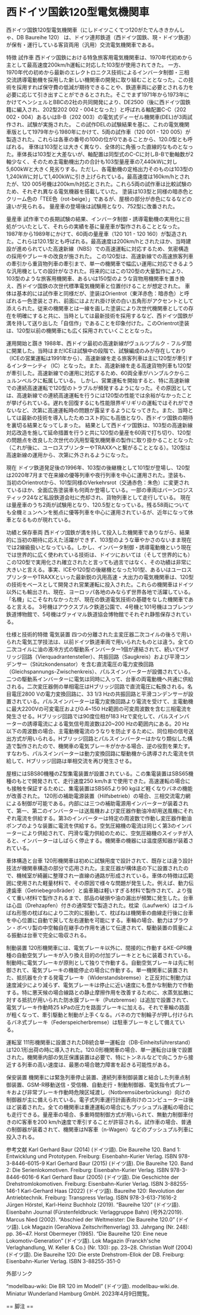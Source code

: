 # 西ドイツ国鉄120型電気機関車

西ドイツ国鉄120型電気機関車（にしドイツこくてつ120がたでんききかんしゃ、DB Baureihe 120） は、ドイツ連邦鉄道（西ドイツ国鉄、現・ドイツ鉄道）が保有・運行している客貨両用（汎用）交流電気機関車である。

特徴
試作車
西ドイツ国鉄における特急旅客用電気機関車は、1970年代初めから主として最高速度200km/h運転に対応した103型が使用されてきた。
一方、1970年代の初めから最新のエレクトロニクス技術によるインバータ制御・三相交流誘導電動機を採用した新しい機関車の開発に取り組むこととなった。この技術を採用すれば保守費の低減が期待できることや、鉄道車両に必要とされる力を必要に応じて引き出すことができるとされた。そこでまず1971年から1973年にかけてヘンシェルとBBCの2社の共同開発により、DE2500（後に西ドイツ国鉄籍に編入され、202型202 002 - 004となった）と呼ばれる軸配置C-C（202 002・004）あるいはB-B（202 003）の電気式ディーゼル機関車(DEL)が3両試作され、試験が実施された。
この試作DELの試験結果を基に、これの電気機関車版として1979年から1980年にかけて、5両の試作車（120 001 - 120 005）が製造された。これらは各車の番号の100の位が0であることから、120.0型とも呼ばれる。
車体は103型とは大きく異なり、全体的に角張った直線的なものとなった。車体長は103型と大差ないが、軸配置は同型式のC-Cに対しB-Bで動軸数が2軸少なく、そのため主電動機出力の合計も103型量産車の7,440kWに対し5,600kWと大きく見劣りする。ただし、各電動機の定格出力そのものは103型の1,240kWに対して1,400kWに引き上げられている。最高速度は160km/hとされたが、120 005号機は200km/h対応とされた。これら5両の試作車は比較試験のため、それぞれ異なる電気機器を搭載していた。
塗装は103型と同様の暗赤色とクリーム色の「TEE色（rot-beige）」であるが、屋根の部分が赤色になるなどの違いが見られる。
量産車の登場後は試験用となり、752型に改番された。

量産車
試作車での長期試験の結果、インバータ制御・誘導電動機の実用化に目処がついたとして、それらの実績を基に量産車が製作されることとなった。
1987年から1989年にかけて、60両の量産車（120 101 - 120 160）が製造された。これらは120.1型とも呼ばれる。最高速度は200km/hとされたほか、当時建設が進められていた高速新線（NBS）での高速運転に対応するため、気密構造の採用やブレーキの改良が施された。
この120型は、高速新線での高速旅客列車の牽引から重貨物列車の牽引まで、単一の機関車で幅広い運用に対応できるような汎用機としての設計がなされた。将来的にはこの120型の大量製作により、103型のような旅客用機関車、あるいは150型のような貨物用機関車を置き換え、西ドイツ国鉄の次世代標準電気機関車と位置付けることが想定された。
車体は基本的には試作車と同様だが、塗装はOrientrot（東洋赤色：暗赤色）と呼ばれる一色塗装とされ、前面にはよだれ掛け状の白い五角形がアクセントとして添えられた。従来の機関車とは一線を画した塗装により次世代機関車としての存在を明確にすると共に、当時としては最新技術を採用するなど、西ドイツ国鉄が満を持して送り出した「自信作」であることを印象付けた。このOrientrot塗装は、120型以前の機関車にも広く採用されていくこととなった。

運用開始と躓き
1988年、西ドイツ最初の高速新線がヴュルツブルク - フルダ間に開業した。当時はまだICEは試験中の段階で、試験編成のみが存在しており（ICEの営業運転は1991年から）、高速新線を走る旅客列車は主に120型が牽引するインターシティ（IC）となった。また、高速新線を走る高速貨物列車も120型が牽引した。高速新線での運用に対応するため、60両全車がハンブルクからニュルンベルクに転属している。
しかし、営業運転を開始すると、特に高速新線での連続高速運転で120型のトラブルが頻発するようになった。その原因としては、高速新線での連続高速運転を行うには120型の性能では余裕がなかったことが挙げられている。遅れを回復するにも性能限界ギリギリの運転ではそれができないなど、次第に高速運転時の問題が露呈するようになってきた。また、当時としては最新の技術を導入したためコスト的にも高価となり、西ドイツ国鉄の期待を裏切る結果となってしまった。
結果として西ドイツ国鉄は、103型の高速新線対応改造を施して延命措置を行うと共に120型の量産を60両で打ち切り、120型の問題点を改良した次世代の汎用型電気機関車の製作に取り掛かることとなった（これが後に、ユーロスプリンターやTRAXXへと繋がることとなる）。120型は高速新線の運用から、次第に外されるようになった。

現在
ドイツ鉄道発足後の1996年、103型の後継機として101型が登場し、120型は2020年7月まで在来線の優等列車や夜行列車を中心に運用された。塗装も、当初のOrientrotから、101型同様のVerkehrsrot（交通赤色：朱色）に変更されているほか、全面広告塗装車も何両か登場している。一部の車両はバーンロジスティック24など私設鉄道会社に売却され、貨物列車として走行している。
現在は量産車のうち2両が試験用となり、120.5型となっている。残る58両についても全機ミュンヘンを拠点に優等列車を中心に運用されているが、近年になって休車となるものが現れている。

功績と保存車両
西ドイツ国鉄が満を持して投入した機関車でありながら、結果的に当初の期待に応えた活躍ができず、103型のような華やかさのないまま現在では2線級扱いとなっている。しかし、インバータ制御・誘導電動機という現在では世界的に広く使われている技術は、ドイツにおいては（そして世界的にも）この120型で実用化され確立されたと言っても過言ではなく、その功績は非常に大きいと言える。事実、ICEや120型の後継機となった101型、あるいはユーロスプリンターやTRAXXといった最新鋭の汎用高速・大出力の電気機関車は、120型の技術をベースとして開発され営業運転に投入された。これらの機関車はドイツ以外にも輸出され、現在、ヨーロッパ各地のみならず世界各地で活躍している。
「名機」にこそなれなかったが、現在の鉄道電気技術の基礎をなした機関車であると言える。
3号機はアウクスブルク鉄道公園で、4号機と101号機はコブレンツ鉄道博物館で、5号機はヴァイマル鉄道協会博物館でそれぞれ静態保存されている。

仕様と技術的特徴
電気装置
四つの分離された主変圧器二次コイルの後ろで用いられた電気工学技法は、以前ドイツ鉄道車両で用いられたものとは違う。全ての二次コイルに油の液冷方式の駆動系インバーター1個が連結されて、続いてHブリッジ回路（Vierquadrantensteller）、共振回路（Saugkreis）および平滑コンデンサー（Stützkondensator）を含む直流電圧の電力変換回路（Gleichspannungs-Zwischenkreis）、パルスインバーターが設備されている。二つの駆動系インバーターに電気は同時に入って、台車の両電動機へ共通に供給される。二次変圧器側の単相電圧はHブリッジ回路で直流電圧に転換される。名目電圧2800 Vの電力変換回路に、33 1/3 Hzの共振回路と平滑コンデンサーが設置されている。パルスインバーターは電力変換回路より電流を受けて、主電動機に最大2200Vの可変電圧および0.4~150 Hz範囲の可変周波数を含む三相電流を発生させる。Hブリッジ回路では90度位相が183 Hzで変化して、パルスインバーターの誘導電流による電気信号周波数は20~200 Hzの範囲内にある。20 Hz以下の周波数の場合、主電動機電流のうなりを防止するために、同位相の信号送出方式が用いられる。Hブリッジ回路とパルスインバーターはかなり類似した構造で製作されたので、機関車の電気ブレーキがかかる場合、逆の役割を果たす。すなわち、パルスインバーターは動力変換回路に駆動機から誘導された電流を供給して、Hブリッジ回路は単相交流を再び発生させる。

屋根にはSBS80機種のZ型集電装置が設置されている。この集電装置はSBS65機種のもとで開発されて、走行速度250 km/hまで使用できた。高速運転の場合にも接触を保証するために、集電装置はSBS65より90 kgほど軽くなりバネの機能が改善された。
120形の補助電源装置（Hilfsbetrieb）の場合、三相交流電力網による制御が可能である。内部には三つの補助電源用インバーターが装着されて、第一、第二のインバーターは送風機および変圧器作動油冷却用送風機にそれぞれ電流を供給する。第3のインバーターは特定の周波数で作動し変圧器作動油ポンプのような装置に電流を供給する。空気圧縮機の電流は同じく第3のインバーターにより供給されて、円滑な電力供給のために、空気圧縮機のスイッチが入ると、インバーターはしばらく停止する。機関車の機器には温度感知器が装着されている。

車体構造と台車
120形機関車は初めに試験用度で設計されて、既存とは違う設計技法が機関車構造の部分で応用された。主変圧器が構体底の下に設置されたので、機械室が綺麗に整理され一直線の通路が形成されている。車体の特徴は広範囲に使用された軽量材料で、その原因で様々な問題が発生した。例えば、動力伝達歯車（Getriebegroßräder）と歯車箱は軽いすぎる材料で製作されて、より強くて重い材料で製作されるまで、部品の破損や油の漏出が頻繁に発生した。台車は心皿（Drehzapfen）付きの通常型で製造された。枕梁（Laufwerk）はコイルばね形態の枕ばねにより二次的に振動して、枕ばねは機関車の曲線走行後に台車を中心位置に自動で戻して左右運動を可能にする。車輪の場合、動力はブラウン・ボベリ製の中空軸自在継手の作用を通じて伝達されて、駆動装置の質量による振動は台車で完全に吸収される。

制動装置
120形機関車には、電気ブレーキ以外に、間接的に作動するKE-GPR機種の自動空気ブレーキが入り換え目的の付加ブレーキとともに装着されている。制動時に電気ブレーキが原則として独りで作動する。自動空気ブレーキは先に制御されて、電気ブレーキの機能停止の場合に作動する。単一機関車に装置された、抵抗器を介する発電ブレーキ（Widerstandsbremse）と正反対に制動力は速度減少により減らず、電気ブレーキは停止に近い速度にも豊かな制動力で作動する。特に悪天候の場合線路との静止摩擦作用を改善するために、水蒸気拡散に対する抵抗が用いられた防水膜ブレーキ（Putzbremse）は追加で設置されて、電気ブレーキ作動時25 kPaの圧力を路面ブレーキに加える。それで車輪の路面が粗くなって、牽引駆動と制動が上手くなる。バネの力で制輪子が押し付けられるバネ式ブレーキ（Federspeicherbremse）は駐車ブレーキとして備えている。

運転室
111形機関車に設置されたDB統合単一運転台（DB-Einheitsführerstand）は120.1形出荷の時に導入された。120.0形機関車の場合、単一運転台は後で設置された。機関車内部の気圧保護装置は必要で、特にトンネルなどで向こうから接近する列車の高い速度は、最悪の場合聴力障害を起きる可能性がある。

保安装置
機関車には緊急列車停止装置、連続列車制御装置と結合した列車点制御装置、GSM-R移動送信・受信機、自動走行・制動制御器、電気指令式ブレーキおよび非常ブレーキ作動時危険区域渡し（Notbremsüberbrückung）向けの制御器が主に備えられている。電子式列車運行計画表向けのコンピューターは後ほど装着された。全ての機関車は重連運転の場合にもプッシュプル運転の場合にも走行できる。量産車の場合、多重時間制御方式が用いられて、無動力制御車付きのIC客車を200 km/h速度で牽引することが許容される。試作車の場合、普通の制御器が装着されて、機関車はN客車（n-Wagen）などのプッシュプル列車に投入される。

参考文献
Karl Gerhard Baur (2014) (ドイツ語). Die Baureihe 120. Band 1: Entwicklung und Prototypen. Freiburg: Eisenbahn-Kurier Verlag. ISBN 978-3-8446-6015-9 
Karl Gerhard Baur (2015) (ドイツ語). Die Baureihe 120. Band 2: Die Serienlokomotiven. Freiburg: Eisenbahn-Kurier Verlag. ISBN 978-3-8446-6016-6 
Karl Gerhard Baur (2005) (ドイツ語). Die Geschichte der Drehstromlokomotiven. Freiburg: Eisenbahn-Kurier Verlag. ISBN 3-88255-146-1 
Karl-Gerhard Haas (2022) (ドイツ語). Baureihe 120: Revolution der Antriebtechnik. Freiburg: Transpress Verlag. ISBN 978-3-613-71616-2 
Jürgen Hörstel, Karl-Heinz Buchholz (2019). “Baureihe 120” (ドイツ語). Eisenbahn Journal (Fürstenfeldbruck: Verlaggruppe Bahn) (号外2/2019). 
Marcus Nied (2002). “Abschied der Weltmeister: Die Baureihe 120.0” (ドイツ語). Lok Magazin (GeraNova Zeitschriftenverlag) 33. Jahrgang (Nr. 248):  pp. 36~47. 
Horst Obermeyer (1985). “Die Baureihe 120: Eine neue Lokomotiv-Generation” (ドイツ語). Lok Magazin (Franckh'sche Verlaghandlung, W. Keller & Co.) (Nr. 130):  pp. 23~28. 
Christian Wolf (2004) (ドイツ語). Die Baureihe 120: Die erste Drehstrom-Ellok der DB. Freiburg: Eisenbahn-Kurier Verlag. ISBN 3-88255-351-0

外部リンク

“modellbau-wiki: Die BR 120 im Modell” (ドイツ語). modellbau-wiki.de.   Miniatur Wunderland Hamburg GmbH. 2023年4月9日閲覧。


== 脚注 ==